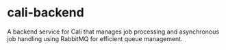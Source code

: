 # cali-backend
A backend service for Cali that manages job processing and asynchronous job handling using RabbitMQ for efficient queue management.
